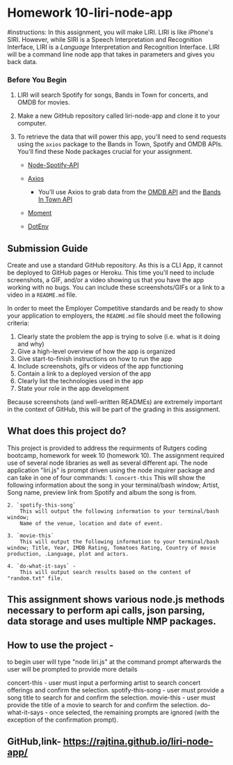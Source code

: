 # Homework 10-liri-node-app

#instructions:
In this assignment, you will make LIRI. LIRI is like iPhone's SIRI. However, while SIRI is a Speech Interpretation and Recognition Interface, LIRI is a _Language_ Interpretation and Recognition Interface. LIRI will be a command line node app that takes in parameters and gives you back data.

### Before You Begin

1. LIRI will search Spotify for songs, Bands in Town for concerts, and OMDB for movies.

2. Make a new GitHub repository called liri-node-app and clone it to your computer.

3. To retrieve the data that will power this app, you'll need to send requests using the `axios` package to the Bands in Town, Spotify and OMDB APIs. You'll find these Node packages crucial for your assignment.

   * [Node-Spotify-API](https://www.npmjs.com/package/node-spotify-api)

   * [Axios](https://www.npmjs.com/package/axios)

     * You'll use Axios to grab data from the [OMDB API](http://www.omdbapi.com) and the [Bands In Town API](http://www.artists.bandsintown.com/bandsintown-api)

   * [Moment](https://www.npmjs.com/package/moment)

   * [DotEnv](https://www.npmjs.com/package/dotenv)
   
## Submission Guide

Create and use a standard GitHub repository. As this is a CLI App, it cannot be deployed to GitHub pages or Heroku. This time you'll need to include screenshots, a GIF, and/or a video showing us that you have the app working with no bugs. You can include these screenshots/GIFs or a link to a video in a `README.md` file.

In order to meet the Employer Competitive standards and be ready to show your application to employers, the `README.md` file should meet the following criteria:

1. Clearly state the problem the app is trying to solve (i.e. what is it doing and why)
2. Give a high-level overview of how the app is organized
3. Give start-to-finish instructions on how to run the app
4. Include screenshots, gifs or videos of the app functioning
5. Contain a link to a deployed version of the app
6. Clearly list the technologies used in the app
7. State your role in the app development

Because screenshots (and well-written READMEs) are extremely important in the context of GitHub, this will be part of the grading in this assignment.



## What does this project do?

This project is provided to address the requirments of Rutgers coding bootcamp, homework for week 10 (homework 10).
The assignment required use of several node libraries as well as several different api.
The node application "liri.js" is prompt driven using the node inquirer package and can take in one of four commands:
    1. `concert-this`
        This will show the following information about the song in your terminal/bash window;  Artist, Song name, preview link from Spotify and album the song is from.

    2. `spotify-this-song`
        This will output the following information to your terminal/bash window; 
        Name of the venue, location and date of event.

    3. `movie-this`
        This will output the following information to your terminal/bash window; Title, Year, IMDB Rating, Tomatoes Rating, Country of movie production, .Language, plot and actors.

    4. `do-what-it-says` - 
        This will output search results based on the content of "random.txt" file.

## This assignment shows various node.js methods necessary to perform api calls, json parsing, data storage and uses multiple NMP packages.

## How to use the project -

to begin user will type "node liri.js" at the command prompt
afterwards the user will be prompted to provide more details

concert-this - user must input a performing artist to search concert offerings and confirm the selection.
spotify-this-song - user must provide a song title to search for and confirm the selection.
movie-this - user must provide the title of a movie to search for and confirm the selection.
do-what-it-says - once selected, the remaining prompts are ignored (with the exception of the confirmation prompt).


## GitHub,link- https://rajtina.github.io/liri-node-app/